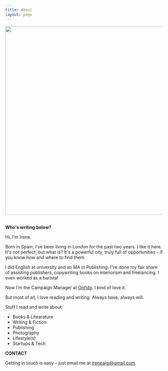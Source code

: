 ```yaml
---
title: About
layout: page
---
```


<center><img src="https://c2.staticflickr.com/4/3685/20202807142_a8520720eb_b.jpg" width="600"/></center>

<br />

**Who's writing below?**

Hi, I'm Irene.

Born in Spain, I've been living in London for the past two years. I like it here. It's not perfect, but what is? It's a powerful city, truly full of opportunities - if you know how and where to find them.

I did English at university and an MA in Publishing. I've done my fair share of assisting publishers, copywriting books on interiorism and freelancing. I even worked as a barista!  

Now I'm the Campaign Manager at <a href="https://onfido.com/" target="_blank">Onfido</a>. I kind of love it.

But most of all, I love reading and writing. Always have, always will.

Stuff I read and write about:

- Books & Litearature
- Writing & Fiction
- Publishing
- Photography
- Lifestyle(s)
- Startups & Tech


**CONTACT**

Getting in touch is easy – just email me at <irenealgi@gmail.com>
